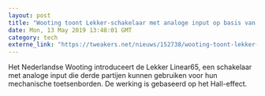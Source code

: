 ```yaml
---
layout: post
title: "Wooting toont Lekker-schakelaar met analoge input op basis van Hall-effect"
date: Mon, 13 May 2019 13:48:01 GMT
category: tech
externe_link: "https://tweakers.net/nieuws/152738/wooting-toont-lekker-schakelaar-met-analoge-input-op-basis-van-hall-effect.html"
---
```


Het Nederlandse Wooting introduceert de Lekker Linear65, een schakelaar met analoge input die derde partijen kunnen gebruiken voor hun mechanische toetsenborden. De werking is gebaseerd op het Hall-effect.<img src="http://feeds.feedburner.com/~r/tweakers/mixed/~4/qgLpHbwg2pI" height="1" width="1" alt=""/>
